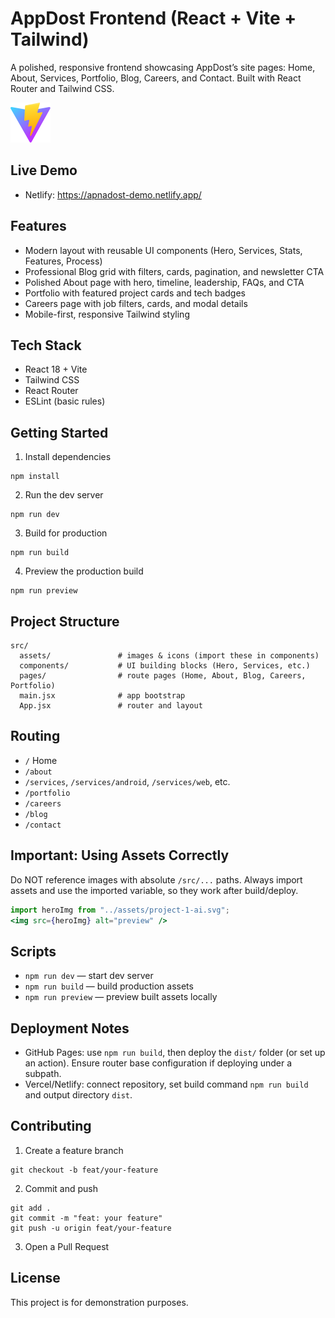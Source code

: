 # AppDost Frontend (React + Vite + Tailwind)

A polished, responsive frontend showcasing AppDost’s site pages: Home, About, Services, Portfolio, Blog, Careers, and Contact. Built with React Router and Tailwind CSS.

![Screenshot](public/vite.svg)

## Live Demo

- Netlify: https://apnadost-demo.netlify.app/

## Features

- Modern layout with reusable UI components (Hero, Services, Stats, Features, Process)
- Professional Blog grid with filters, cards, pagination, and newsletter CTA
- Polished About page with hero, timeline, leadership, FAQs, and CTA
- Portfolio with featured project cards and tech badges
- Careers page with job filters, cards, and modal details
- Mobile-first, responsive Tailwind styling

## Tech Stack

- React 18 + Vite
- Tailwind CSS
- React Router
- ESLint (basic rules)

## Getting Started

1) Install dependencies
```
npm install
```

2) Run the dev server
```
npm run dev
```

3) Build for production
```
npm run build
```

4) Preview the production build
```
npm run preview
```

## Project Structure

```
src/
  assets/               # images & icons (import these in components)
  components/           # UI building blocks (Hero, Services, etc.)
  pages/                # route pages (Home, About, Blog, Careers, Portfolio)
  main.jsx              # app bootstrap
  App.jsx               # router and layout
```

## Routing

- `/` Home
- `/about`
- `/services`, `/services/android`, `/services/web`, etc.
- `/portfolio`
- `/careers`
- `/blog`
- `/contact`

## Important: Using Assets Correctly

Do NOT reference images with absolute `/src/...` paths. Always import assets and use the imported variable, so they work after build/deploy.

```jsx
import heroImg from "../assets/project-1-ai.svg";
<img src={heroImg} alt="preview" />
```

## Scripts

- `npm run dev` — start dev server
- `npm run build` — build production assets
- `npm run preview` — preview built assets locally

## Deployment Notes

- GitHub Pages: use `npm run build`, then deploy the `dist/` folder (or set up an action). Ensure router base configuration if deploying under a subpath.
- Vercel/Netlify: connect repository, set build command `npm run build` and output directory `dist`.

## Contributing

1) Create a feature branch
```
git checkout -b feat/your-feature
```
2) Commit and push
```
git add .
git commit -m "feat: your feature"
git push -u origin feat/your-feature
```
3) Open a Pull Request

## License

This project is for demonstration purposes.
